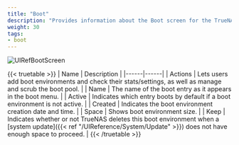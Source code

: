 ```yaml
---
title: "Boot"
description: "Provides information about the Boot screen for the TrueNAS CORE."
weight: 30
tags:
- boot
---
```


![UIRefBootScreen](/images/CORE/System/UIRefBootScreen.png "Boot Screen")

{{< truetable >}}
| Name | Description |
|------|------|
| Actions | Lets users add boot environments and check their stats/settings, as well as manage and scrub the boot pool. |
| Name | The name of the boot entry as it appears in the boot menu. |
| Active | Indicates which entry boots by default if a boot environment is not active. |
| Created | Indicates the boot environment creation date and time. |
| Space | Shows boot environment size. |
| Keep | Indicates whether or not TrueNAS deletes this boot environment when a [system update]({{< ref "/UIReference/System/Update" >}}) does not have enough space to proceed. |
{{< /truetable >}}
